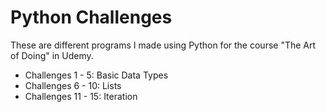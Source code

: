 # Python Challenges

These are different programs I made using Python for the course "The Art of Doing" in Udemy.

- Challenges 1 - 5: Basic Data Types
- Challenges 6 - 10: Lists
- Challenges 11 - 15: Iteration

